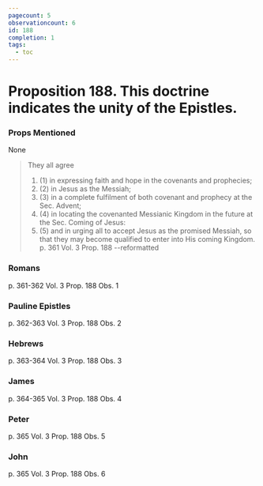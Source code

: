 ```yaml
---
pagecount: 5
observationcount: 6
id: 188
completion: 1
tags:
  - toc
---
```

# Proposition 188. This doctrine indicates the unity of the Epistles.

### Props Mentioned
None

>They all agree 
>1. (1) in expressing faith and hope in the covenants and prophecies; 
>2. (2) in Jesus as the Messiah; 
>3. (3) in a complete fulfilment of both covenant and prophecy at the Sec. Advent; 
>4. (4) in locating the covenanted Messianic Kingdom in the future at the Sec. Coming of Jesus:
>5. (5) and in urging all to accept Jesus as the promised Messiah, so that they may become qualified to enter into His coming Kingdom.
>p. 361 Vol. 3 Prop. 188 --reformatted

### Romans
p. 361-362 Vol. 3 Prop. 188 Obs. 1
### Pauline Epistles
p. 362-363 Vol. 3 Prop. 188 Obs. 2
### Hebrews
p. 363-364 Vol. 3 Prop. 188 Obs. 3
### James
p. 364-365 Vol. 3 Prop. 188 Obs. 4
### Peter
p. 365 Vol. 3 Prop. 188 Obs. 5
### John
p. 365 Vol. 3 Prop. 188 Obs. 6
